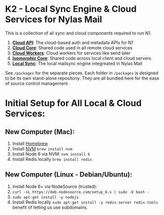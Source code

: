 # K2 - Local Sync Engine & Cloud Services for Nylas Mail

This is a collection of all sync and cloud components required to run N1.

1. [**Cloud API**](https://github.com/nylas/K2/tree/master/packages/cloud-api): The cloud-based auth and metadata APIs for N1
1. [**Cloud Core**](https://github.com/nylas/K2/tree/master/packages/cloud-core): Shared code used in all remote cloud services
1. [**Cloud Workers**](https://github.com/nylas/K2/tree/master/packages/cloud-workers): Cloud workers for services like send later
1. [**Isomorphic Core**](https://github.com/nylas/K2/tree/master/packages/isomorphic-core): Shared code across local client and cloud servers
1. [**Local Sync**](https://github.com/nylas/K2/tree/master/packages/local-sync): The local mailsync engine integreated in Nylas Mail

See `/packages` for the separate pieces. Each folder in `/packages` is
designed to be its own stand-alone repositoriy. They are all bundled here
for the ease of source control management.

# Initial Setup for All Local & Cloud Services:

## New Computer (Mac):

1. Install [Homebrew](http://brew.sh/)
1. Install [NVM](https://github.com/creationix/nvm) `brew install nvm`
1. Install Node 6 via NVM: `nvm install 6`
1. Install Redis locally `brew install redis`

## New Computer (Linux - Debian/Ubuntu):

1. Install Node 6+ via NodeSource (trusted):
  1. `curl -sL https://deb.nodesource.com/setup_6.x | sudo -E bash -`
  1. `sudo apt-get install -y nodejs`
1. Install Redis locally `sudo apt-get install -y redis-server redis-tools`
benefit of letting us use subdomains.
